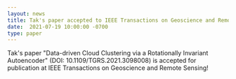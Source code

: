 ```yaml
---
layout: news
title: Tak's paper accepted to IEEE Transactions on Geoscience and Remote Sensing!
date:  2021-07-19 10:00:00 -0700
type: paper
---
```

Tak's paper "Data-driven Cloud Clustering via a Rotationally Invariant Autoencoder" (DOI: 10.1109/TGRS.2021.3098008) is accepted for publication at IEEE Transactions on Geoscience and Remote Sensing!

